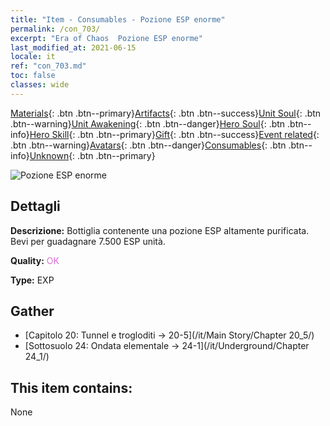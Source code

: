 ```yaml
---
title: "Item - Consumables - Pozione ESP enorme"
permalink: /con_703/
excerpt: "Era of Chaos  Pozione ESP enorme"
last_modified_at: 2021-06-15
locale: it
ref: "con_703.md"
toc: false
classes: wide
---
```

 [Materials](/ItemsIT/){: .btn .btn--primary}[Artifacts](/ItemsIT/Artifacts/){: .btn .btn--success}[Unit Soul](/ItemsIT/UnitSoul/){: .btn .btn--warning}[Unit Awakening](/ItemsIT/UnitAwakening/){: .btn .btn--danger}[Hero Soul](/ItemsIT/HeroSoul/){: .btn .btn--info}[Hero Skill](/ItemsIT/HeroSkill/){: .btn .btn--primary}[Gift](/ItemsIT/Gift/){: .btn .btn--success}[Event related](/ItemsIT/Events/){: .btn .btn--warning}[Avatars](/ItemsIT/Avatars/){: .btn .btn--danger}[Consumables](/ItemsIT/Consumables/){: .btn .btn--info}[Unknown](/ItemsIT/Unknown/){: .btn .btn--primary}

 ![Pozione ESP enorme](/images/t/i_503.png)

## Dettagli
 **Descrizione:** Bottiglia contenente una pozione ESP altamente purificata. Bevi per guadagnare 7.500 ESP unità.

 **Quality:** <span style="color: #DA70D6">OK</span>

 **Type:** EXP

## Gather

*    [Capitolo 20: Tunnel e trogloditi -> 20-5](/it/Main Story/Chapter 20_5/) 
*    [Sottosuolo 24: Ondata elementale -> 24-1](/it/Underground/Chapter 24_1/) 

## This item contains:

  None

